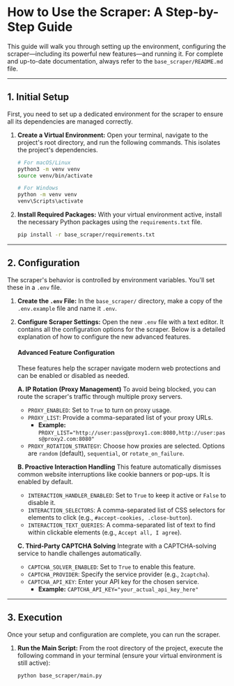 # How to Use the Scraper: A Step-by-Step Guide

This guide will walk you through setting up the environment, configuring the scraper—including its powerful new features—and running it. For complete and up-to-date documentation, always refer to the `base_scraper/README.md` file.

---

## 1. Initial Setup

First, you need to set up a dedicated environment for the scraper to ensure all its dependencies are managed correctly.

1.  **Create a Virtual Environment:**
    Open your terminal, navigate to the project's root directory, and run the following commands. This isolates the project's dependencies.

    ```bash
    # For macOS/Linux
    python3 -m venv venv
    source venv/bin/activate

    # For Windows
    python -m venv venv
    venv\Scripts\activate
    ```

2.  **Install Required Packages:**
    With your virtual environment active, install the necessary Python packages using the `requirements.txt` file.

    ```bash
    pip install -r base_scraper/requirements.txt
    ```

---

## 2. Configuration

The scraper's behavior is controlled by environment variables. You'll set these in a `.env` file.

1.  **Create the `.env` File:**
    In the `base_scraper/` directory, make a copy of the `.env.example` file and name it `.env`.

2.  **Configure Scraper Settings:**
    Open the new `.env` file with a text editor. It contains all the configuration options for the scraper. Below is a detailed explanation of how to configure the new advanced features.

    #### Advanced Feature Configuration

    These features help the scraper navigate modern web protections and can be enabled or disabled as needed.

    **A. IP Rotation (Proxy Management)**
    To avoid being blocked, you can route the scraper's traffic through multiple proxy servers.

    *   `PROXY_ENABLED`: Set to `True` to turn on proxy usage.
    *   `PROXY_LIST`: Provide a comma-separated list of your proxy URLs.
        *   **Example:** `PROXY_LIST="http://user:pass@proxy1.com:8080,http://user:pass@proxy2.com:8080"`
    *   `PROXY_ROTATION_STRATEGY`: Choose how proxies are selected. Options are `random` (default), `sequential`, or `rotate_on_failure`.

    **B. Proactive Interaction Handling**
    This feature automatically dismisses common website interruptions like cookie banners or pop-ups. It is enabled by default.

    *   `INTERACTION_HANDLER_ENABLED`: Set to `True` to keep it active or `False` to disable it.
    *   `INTERACTION_SELECTORS`: A comma-separated list of CSS selectors for elements to click (e.g., `#accept-cookies, .close-button`).
    *   `INTERACTION_TEXT_QUERIES`: A comma-separated list of text to find within clickable elements (e.g., `Accept all, I agree`).

    **C. Third-Party CAPTCHA Solving**
    Integrate with a CAPTCHA-solving service to handle challenges automatically.

    *   `CAPTCHA_SOLVER_ENABLED`: Set to `True` to enable this feature.
    *   `CAPTCHA_PROVIDER`: Specify the service provider (e.g., `2captcha`).
    *   `CAPTCHA_API_KEY`: Enter your API key for the chosen service.
        *   **Example:** `CAPTCHA_API_KEY="your_actual_api_key_here"`

---

## 3. Execution

Once your setup and configuration are complete, you can run the scraper.

1.  **Run the Main Script:**
    From the root directory of the project, execute the following command in your terminal (ensure your virtual environment is still active):

    ```bash
    python base_scraper/main.py